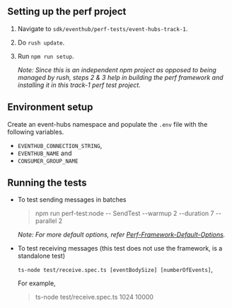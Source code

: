 ## Setting up the perf project

1. Navigate to `sdk/eventhub/perf-tests/event-hubs-track-1`.
2. Do `rush update`.
3. Run `npm run setup`.

   _Note: Since this is an independent npm project as opposed to being managed by rush, steps 2 & 3 help in building the perf framework and installing it in this track-1 perf test project._

## Environment setup

Create an event-hubs namespace and populate the `.env` file with the following variables.

- `EVENTHUB_CONNECTION_STRING`,
- `EVENTHUB_NAME` and
- `CONSUMER_GROUP_NAME`

## Running the tests

- To test sending messages in batches

  > npm run perf-test:node -- SendTest --warmup 2 --duration 7 --parallel 2

  _Note: For more default options, refer [Perf-Framework-Default-Options](https://github.com/Azure/azure-sdk-for-js/blob/main/sdk/test-utils/perf/README.md#keyconcepts)._

- To test receiving messages (this test does not use the framework, is a standalone test)

  `ts-node test/receive.spec.ts [eventBodySize] [numberOfEvents]`,

  For example,

  > ts-node test/receive.spec.ts 1024 10000
